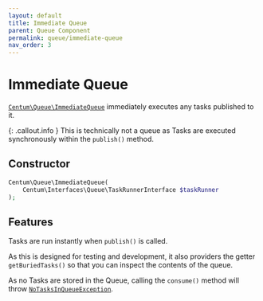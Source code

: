 ```yaml
---
layout: default
title: Immediate Queue
parent: Queue Component
permalink: queue/immediate-queue
nav_order: 3
---
```




# Immediate Queue

[`Centum\Queue\ImmediateQueue`](https://github.com/SidRoberts/centum/tree/development/src/Queue/ImmediateQueue.php) immediately executes any tasks published to it.

{: .callout.info }
This is technically not a queue as Tasks are executed synchronously within the `publish()` method.



## Constructor

```php
Centum\Queue\ImmediateQueue(
    Centum\Interfaces\Queue\TaskRunnerInterface $taskRunner
);
```



## Features

Tasks are run instantly when `publish()` is called.

As this is designed for testing and development, it also providers the getter `getBuriedTasks()` so that you can inspect the contents of the queue.

As no Tasks are stored in the Queue, calling the `consume()` method will throw [`NoTasksInQueueException`](https://github.com/SidRoberts/centum/blob/main/src/Queue/Exception/NoTasksInQueueException.php).
